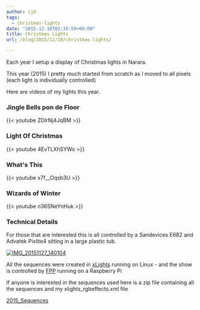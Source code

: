 ```yaml
---
author: cjd
tags:
  - christmas-lights
date: "2015-12-10T03:35:59+00:00"
title: Christmas Lights
url: /blog/2015/12/10/christmas-lights/

---
```

Each year I setup a display of Christmas lights in Narara.

This year (2015) I pretty much started from scratch as I moved to all pixels (each light is individually controlled)

Here are videos of my lights this year.

### Jingle Bells pon de Floor

{{< youtube ZOlrNj4JqBM >}}

### Light Of Christmas

{{< youtube 4EvTLXhSYWo >}}

### What's This

{{< youtube x7f\_\_Oqsb3U >}}

### Wizards of Winter

{{< youtube n36SNeYnHuk >}}

### Technical Details

For those that are interested this is all controlled by a Sandevices E682 and Advatek Pixlite4 sitting in a large plastic tub.

[![IMG_20151127_140104](/posts/media/lights/IMG_20151127_140104.jpg)](/posts/media/lights/IMG_20151127_140104.jpg)

All the sequences were created in [xLights](http://www.nutcracker123.com/wk/index.php?title=Main_Page) running on Linux - and the show is controlled by [FPP](http://falconchristmas.com/wiki/Falcon_FPP) running on a Raspberry Pi

If anyone is interested in the sequences used here is a zip file containing all the sequences and my xlights\_rgbeffects.xml file

[2015\_Sequences](/posts/media/lights/2015_Sequences.zip)
